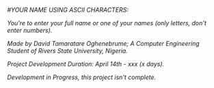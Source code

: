 *#YOUR NAME USING ASCII CHARACTERS:*

*You're to enter your full name or one of your names (only letters, don't enter numbers).*

*Made by David Tamaratare Oghenebrume;
A Computer Engineering Student of Rivers State University, Nigeria.*

*Project Development Duration: April 14th - xxx (x days).*

*Development in Progress, this project isn't complete.*
